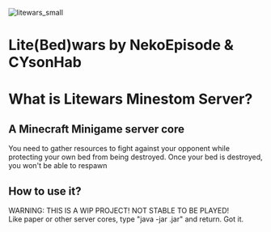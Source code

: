 ![litewars_small](https://github.com/user-attachments/assets/b6178c0a-11a4-4a2a-a773-0dc5bfcd842b)
# Lite(Bed)wars by NekoEpisode & CYsonHab
# What is Litewars Minestom Server?
## A Minecraft Minigame server core  
You need to gather resources to fight against your opponent while protecting your own bed from being destroyed. Once your bed is destroyed, you won't be able to respawn
## How to use it?
WARNING: THIS IS A WIP PROJECT! NOT STABLE TO BE PLAYED!  
Like paper or other server cores, type "java -jar <coreName>.jar" and return. Got it.  
